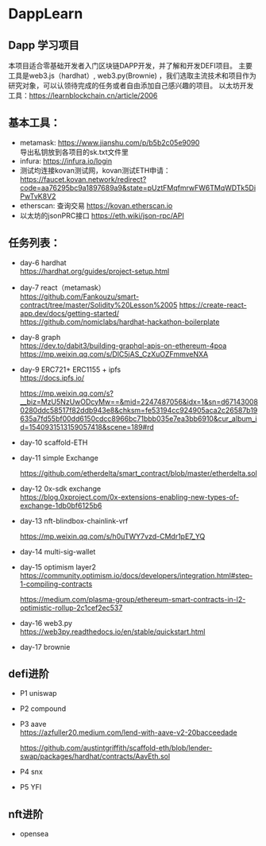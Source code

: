 # DappLearn
  ## Dapp 学习项目
  本项目适合零基础开发者入门区块链DAPP开发，并了解和开发DEFI项目。
  主要工具是web3.js（hardhat）, web3.py(Brownie) ，我们选取主流技术和项目作为研究对象，可以认领待完成的任务或者自由添加自己感兴趣的项目。
  以太坊开发工具：https://learnblockchain.cn/article/2006 
 
 ## 基本工具：   
  - metamask: https://www.jianshu.com/p/b5b2c05e9090  
  导出私钥放到各项目的sk.txt文件里  
  - infura: https://infura.io/login   
  - 测试均连接kovan测试网，kovan测试ETH申请：   
  https://faucet.kovan.network/redirect?code=aa76295bc9a1897689a9&state=pUztFMqfmrwFW6TMqWDTk5DiPwTvK8V2
  - etherscan: 查询交易
  https://kovan.etherscan.io
  - 以太坊的jsonPRC接口
  https://eth.wiki/json-rpc/API  
   
 ##  任务列表：
  - day-6 hardhat         
     https://hardhat.org/guides/project-setup.html
  - day-7 react（metamask）   
     https://github.com/Fankouzu/smart-contract/tree/master/Solidity%20Lesson%2005 
     https://create-react-app.dev/docs/getting-started/  
     https://github.com/nomiclabs/hardhat-hackathon-boilerplate  
  - day-8 graph      
     https://dev.to/dabit3/building-graphql-apis-on-ethereum-4poa 
     https://mp.weixin.qq.com/s/DlC5jAS_CzXuOZFmmveNXA    
  - day-9  ERC721+ ERC1155 + ipfs    
    https://docs.ipfs.io/   
    
    https://mp.weixin.qq.com/s?__biz=MzU5NzUwODcyMw==&mid=2247487056&idx=1&sn=d671430080280ddc58517f82ddb943e8&chksm=fe53194cc924905aca2c26587b19635a7fd55bf00dd6150cdcc8966bc71bbb035e7ea3bb6910&cur_album_id=1540931513159057418&scene=189#rd
 
  - day-10 scaffold-ETH
  
  - day-11 simple Exchange   
  
    https://github.com/etherdelta/smart_contract/blob/master/etherdelta.sol       
  - day-12 0x-sdk exchange    
   https://blog.0xproject.com/0x-extensions-enabling-new-types-of-exchange-1db0bf6125b6 
  - day-13 nft-blindbox-chainlink-vrf  
  
     https://mp.weixin.qq.com/s/h0uTWY7vzd-CMdr1pE7_YQ
     
  - day-14 multi-sig-wallet
   
    
  - day-15 optimism layer2
    https://community.optimism.io/docs/developers/integration.html#step-1-compiling-contracts  
    
     https://medium.com/plasma-group/ethereum-smart-contracts-in-l2-optimistic-rollup-2c1cef2ec537
  - day-16 web3.py   
     https://web3py.readthedocs.io/en/stable/quickstart.html
     
  - day-17 brownie
  

  
  
 
 ##  defi进阶
     
  - P1 uniswap 
    
  
  - P2 compound  
  
  - P3 aave  
     https://azfuller20.medium.com/lend-with-aave-v2-20bacceedade
     
     https://github.com/austintgriffith/scaffold-eth/blob/lender-swap/packages/hardhat/contracts/AavEth.sol
  
  - P4 snx   
  
  - P5 YFI
  
 ##  nft进阶
 - opensea
  
  
    